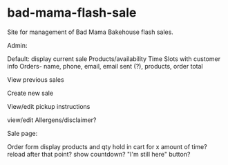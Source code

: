 # bad-mama-flash-sale
Site for management of Bad Mama Bakehouse flash sales. 


Admin:

Default: display current sale
    Products/availability
    Time Slots with customer info
    Orders- 
        name, phone, email, email sent (?), products, order total


View previous sales

Create new sale

View/edit pickup instructions

view/edit Allergens/disclaimer?


Sale page:

Order form
    display products and qty
    hold in cart for x amount of time?  reload after that point? show countdown? "I'm still here" button?